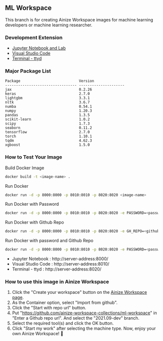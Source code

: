## ML Workspace
This branch is for creating Ainize Workspace images for machine learning developers or machine learning researcher.

### Development Extension
- [Jupyter Notebook and Lab](https://jupyter.org/)
- [Visual Studio Code](https://github.com/cdr/code-server)
- [Terminal - ttyd](https://github.com/tsl0922/ttyd)

### Major Package List
```
Package                           Version
--------------------------------- ---------------------
jax                               0.2.26
keras                             2.7.0
lightgbm                          3.3.1
nltk                              3.6.7
numba                             0.54.1
numpy                             1.20.3
pandas                            1.3.5
scikit-learn                      1.0.2
scipy                             1.7.3
seaborn                           0.11.2
tensorflow                        2.7.0
torch                             1.10.1
tqdm                              4.62.3
xgboost                           1.5.0
```

### How to Test Your Image
Build Docker Image
```bash
docker build -t <image-name> .
```
Run Docker
```bash
docker run -d -p 8000:8000 -p 8010:8010 -p 8020:8020 <image-name>
```
Run Docker with Password
```bash
docker run -d -p 8000:8000 -p 8010:8010 -p 8020:8020 -e PASSWORD=<password> <image-name>
```
Run Docker with Github Repo
```bash
docker run -d -p 8000:8000 -p 8010:8010 -p 8020:8020 -e GH_REPO=<github-repo> <image-name>
```
Run Docker with password and Github Repo
```bash
docker run -d -p 8000:8000 -p 8010:8010 -p 8020:8020 -e PASSWORD=<password> -e GH_REPO=<github-repo> <image-name>
```

* Jupyter Notebook : http://server-address:8000/
* Visual Studio Code : http://server-address:8010/
* Terminal - ttyd : http://server-address:8020/

### How to use this image in Ainize Workspace
1. Click the "Create your workspace" button on the [Ainize Workspace page](https://ainize.ai/workspace).
2. As the Container option, select "Import from github".
3. Click the "Start with repo url" button.
4. Put "https://github.com/ainize-workspace-collections/ml-workspace" in "Enter a Github repo url". And select the "2021.09-dev" branch.
5. Select the required tool(s) and click the OK button.
6. Click "Start my work" after selecting the machine type.
Now, enjoy your own Ainize Workspace! 🎉